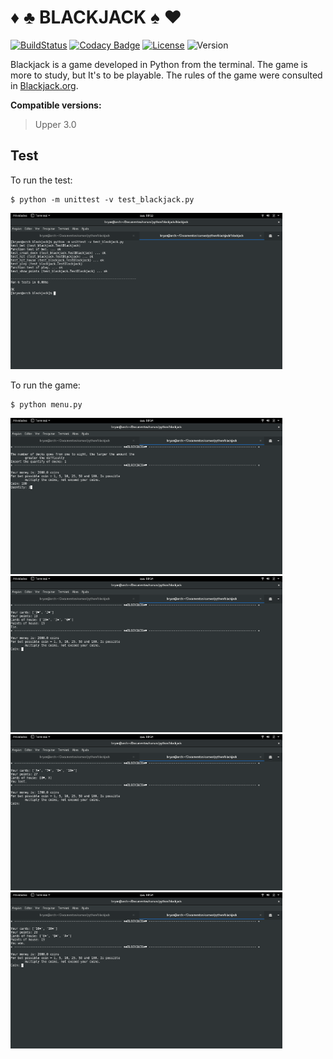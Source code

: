 ♦ ♣ BLACKJACK ♠ ♥
=================

[![BuildStatus](https://travis-ci.org/Bhyan/blackjack.svg?branch=master)](https://travis-ci.org/Bhyan/blackjack) 
[![Codacy Badge](https://api.codacy.com/project/badge/Grade/63cea6dddf0249f299551f835935961a)](https://www.codacy.com/app/bhyanbrito-github/blackjack?utm_source=github.com&utm_medium=referral&utm_content=Bhyan/blackjack&utm_campaign=badger) 
[![License](https://img.shields.io/badge/license-MIT-blue.svg)](https://github.com/Bhyan/blackjack/blob/master/LICENSE)
![Version](https://img.shields.io/badge/version-beta-orange.svg)

Blackjack is a game developed in Python from the terminal. The game is more to study, but It's to be playable.
The rules of the game were consulted in [Blackjack.org](http://www.blackjack.org/blackjack-rules/).

**Compatible versions:**
  > Upper 3.0

Test
----

To run the test:
```
$ python -m unittest -v test_blackjack.py
```
<img src="https://github.com/Bhyan/blackjack/blob/9043a68ccebdaf86150b6d910f22134228a5ddf5/screenshot/screenshot_test.png" alt="screenshot_test" width="435" height="250">

To run the game:
```
$ python menu.py
```
<img src="https://github.com/Bhyan/blackjack/blob/9043a68ccebdaf86150b6d910f22134228a5ddf5/screenshot/screenshot_01.png" alt="screenshot_01" width="435" height="250"><img src="https://github.com/Bhyan/blackjack/blob/9043a68ccebdaf86150b6d910f22134228a5ddf5/screenshot/screenshot_02.png" alt="screenshot_02" width="435" height="250">
<img src="https://github.com/Bhyan/blackjack/blob/9043a68ccebdaf86150b6d910f22134228a5ddf5/screenshot/screenshot_03.png" alt="screenshot_03" width="435" height="250"><img src="https://github.com/Bhyan/blackjack/blob/9043a68ccebdaf86150b6d910f22134228a5ddf5/screenshot/screenshot_04.png" alt="screenshot_04" width="435" height="250">
